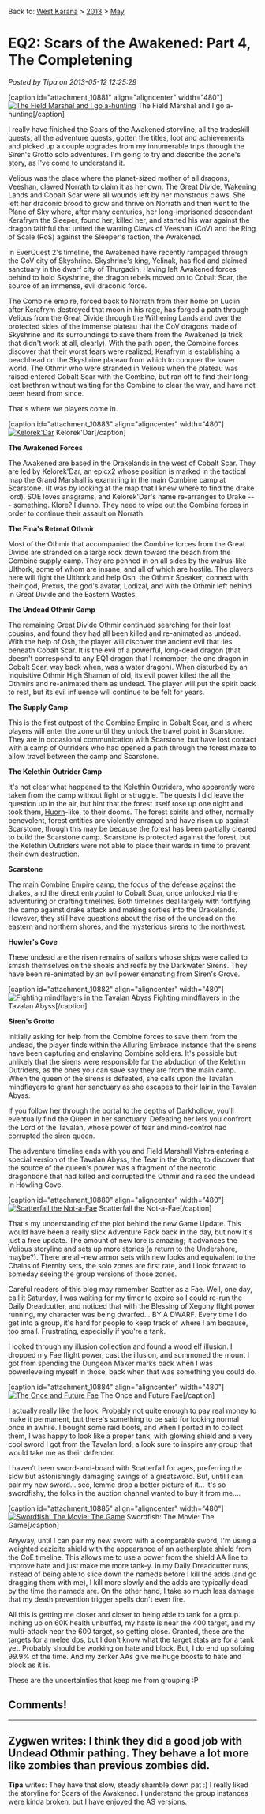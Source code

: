 Back to: [West Karana](/posts/westkarana.md) > [2013](/posts/2013/westkarana.md) > [May](./westkarana.md)
# EQ2: Scars of the Awakened: Part 4, The Completening

*Posted by Tipa on 2013-05-12 12:25:29*

[caption id="attachment\_10881" align="aligncenter" width="480"][![The Field Marshal and I go a-hunting](../../../uploads/2013/05/EverQuest2-2013-05-11-16-20-26-34-480x429.jpg)](../../../uploads/2013/05/EverQuest2-2013-05-11-16-20-26-34.jpg) The Field Marshal and I go a-hunting[/caption]

I really have finished the Scars of the Awakened storyline, all the tradeskill quests, all the adventure quests, gotten the titles, loot and achievements and picked up a couple upgrades from my innumerable trips through the Siren's Grotto solo adventures. I'm going to try and describe the zone's story, as I've come to understand it.

Velious was the place where the planet-sized mother of all dragons, Veeshan, clawed Norrath to claim it as her own. The Great Divide, Wakening Lands and Cobalt Scar were all wounds left by her monstrous claws. She left her draconic brood to grow and thrive on Norrath and then went to the Plane of Sky where, after many centuries, her long-imprisoned descendant Kerafrym the Sleeper, found her, killed her, and started his war against the dragon faithful that united the warring Claws of Veeshan (CoV) and the Ring of Scale (RoS) against the Sleeper's faction, the Awakened.

In EverQuest 2's timeline, the Awakened have recently rampaged through the CoV city of Skyshrine. Skyshrine's king, Yelinak, has fled and claimed sanctuary in the dwarf city of Thurgadin. Having left Awakened forces behind to hold Skyshrine, the dragon rebels moved on to Cobalt Scar, the source of an immense, evil draconic force.

The Combine empire, forced back to Norrath from their home on Luclin after Kerafrym destroyed that moon in his rage, has forged a path through Velious from the Great Divide through the Withering Lands and over the protected sides of the immense plateau that the CoV dragons made of Skyshrine and its surroundings to save them from the Awakened (a trick that didn't work at all, clearly). With the path open, the Combine forces discover that their worst fears were realized; Kerafrym is establishing a beachhead on the Skyshrine plateau from which to conquer the lower world. The Othmir who were stranded in Velious when the plateau was raised entered Cobalt Scar with the Combine, but ran off to find their long-lost brethren without waiting for the Combine to clear the way, and have not been heard from since.

That's where we players come in.

[caption id="attachment\_10883" align="aligncenter" width="480"][![Kelorek'Dar](../../../uploads/2013/05/EverQuest2-2013-05-11-11-51-00-97-480x343.jpg)](../../../uploads/2013/05/EverQuest2-2013-05-11-11-51-00-97.jpg) Kelorek'Dar[/caption]

**The Awakened Forces**

The Awakened are based in the Drakelands in the west of Cobalt Scar. They are led by Kelorek'Dar, an epicx2 whose position is marked in the tactical map the Grand Marshall is examining in the main Combine camp at Scarstone. (It was by looking at the map that I knew where to find the drake lord). SOE loves anagrams, and Kelorek'Dar's name re-arranges to Drake --- something. Klore? I dunno. They need to wipe out the Combine forces in order to continue their assault on Norrath.

**The Fina's Retreat Othmir**

Most of the Othmir that accompanied the Combine forces from the Great Divide are stranded on a large rock down toward the beach from the Combine supply camp. They are penned in on all sides by the walrus-like Ulthork, some of whom are insane, and all of which are hostile. The players here will fight the Ulthork and help Osh, the Othmir Speaker, connect with their god, Prexus, the god's avatar, Lodizal, and with the Othmir left behind in Great Divide and the Eastern Wastes.

**The Undead Othmir Camp**

The remaining Great Divide Othmir continued searching for their lost cousins, and found they had all been killed and re-animated as undead. With the help of Osh, the player will discover the ancient evil that lies beneath Cobalt Scar. It is the evil of a powerful, long-dead dragon (that doesn't correspond to any EQ1 dragon that I remember; the one dragon in Cobalt Scar, way back when, was a water dragon). When disturbed by an inquisitive Othmir High Shaman of old, its evil power killed the all the Othmirs and re-animated them as undead. The player will put the spirit back to rest, but its evil influence will continue to be felt for years.

**The Supply Camp**

This is the first outpost of the Combine Empire in Cobalt Scar, and is where players will enter the zone until they unlock the travel point in Scarstone. They are in occasional communication with Scarstone, but have lost contact with a camp of Outriders who had opened a path through the forest maze to allow travel between the camp and Scarstone.

**The Kelethin Outrider Camp**

It's not clear what happened to the Kelethin Outriders, who apparently were taken from the camp without fight or struggle. The quests I did leave the question up in the air, but hint that the forest itself rose up one night and took them, [Huorn](http://en.wikipedia.org/wiki/Huorn)-like, to their dooms. The forest spirits and other, normally benevolent, forest entities are violently enraged and have risen up against Scarstone, though this may be because the forest has been partially cleared to build the Scarstone camp. Scarstone is protected against the forest, but the Kelethin Outriders were not able to place their wards in time to prevent their own destruction.

**Scarstone**

The main Combine Empire camp, the focus of the defense against the drakes, and the direct entrypoint to Cobalt Scar, once unlocked via the adventuring or crafting timelines. Both timelines deal largely with fortifying the camp against drake attack and making sorties into the Drakelands. However, they still have questions about the rise of the undead on the eastern and northern shores, and the mysterious sirens to the northwest.

**Howler's Cove**

These undead are the risen remains of sailors whose ships were called to smash themselves on the shoals and reefs by the Darkwater Sirens. They have been re-animated by an evil power emanating from Siren's Grove.

[caption id="attachment\_10882" align="aligncenter" width="480"][![Fighting mindflayers in the Tavalan Abyss](../../../uploads/2013/05/EverQuest2-2013-05-11-18-28-15-45-480x342.jpg)](../../../uploads/2013/05/EverQuest2-2013-05-11-18-28-15-45.jpg) Fighting mindflayers in the Tavalan Abyss[/caption]

**Siren's Grotto**

Initially asking for help from the Combine forces to save them from the undead, the player finds within the Alluring Embrace instance that the sirens have been capturing and enslaving Combine soldiers. It's possible but unlikely that the sirens were responsible for the abduction of the Kelethin Outriders, as the ones you can save say they are from the main camp. When the queen of the sirens is defeated, she calls upon the Tavalan mindflayers to grant her sanctuary as she escapes to their lair in the Tavalan Abyss.

If you follow her through the portal to the depths of Darkhollow, you'll eventually find the Queen in her sanctuary. Defeating her lets you confront the Lord of the Tavalan, whose power of fear and mind-control had corrupted the siren queen.

The adventure timeline ends with you and Field Marshall Vishra entering a special version of the Tavalan Abyss, the Tear in the Grotto, to discover that the source of the queen's power was a fragment of the necrotic dragonbone that had killed and corrupted the Othmir and raised the undead in Howling Cove.

[caption id="attachment\_10880" align="aligncenter" width="480"][![Scatterfall the Not-a-Fae](../../../uploads/2013/05/EverQuest2-2013-05-12-08-43-55-65-480x343.jpg)](../../../uploads/2013/05/EverQuest2-2013-05-12-08-43-55-65.jpg) Scatterfall the Not-a-Fae[/caption]

That's my understanding of the plot behind the new Game Update. This would have been a really slick Adventure Pack back in the day, but now it's just a free update. The amount of new lore is amazing; it advances the Velious storyline and sets up more stories (a return to the Undershore, maybe?). There are all-new armor sets with new looks and equivalent to the Chains of Eternity sets, the solo zones are first rate, and I look forward to someday seeing the group versions of those zones.

Careful readers of this blog may remember Scatter as a Fae. Well, one day, call it Saturday, I was waiting for my timer to expire so I could re-run the Daily Dreadcutter, and noticed that with the Blessing of Xegony flight power running, my character was being dwarfed... BY A DWARF. Every time I do get into a group, it's hard for people to keep track of where I am because, too small. Frustrating, especially if you're a tank.

I looked through my illusion collection and found a wood elf illusion. I dropped my Fae flight power, cast the illusion, and summoned the mount I got from spending the Dungeon Maker marks back when I was powerleveling myself in those, back when that was something you could do.

[caption id="attachment\_10884" align="aligncenter" width="480"][![The Once and Future Fae](../../../uploads/2013/05/EverQuest2-2013-05-11-18-13-42-82-480x342.jpg)](../../../uploads/2013/05/EverQuest2-2013-05-11-18-13-42-82.jpg) The Once and Future Fae[/caption]

I actually really like the look. Probably not quite enough to pay real money to make it permanent, but there's something to be said for looking normal once in awhile. I bought some raid boots, and when I ported in to collect them, I was happy to look like a proper tank, with glowing shield and a very cool sword I got from the Tavalan lord, a look sure to inspire any group that would take me as their defender.

I haven't been sword-and-board with Scatterfall for ages, preferring the slow but astonishingly damaging swings of a greatsword. But, until I can pair my new sword... sec, lemme drop a better picture of it... it's so swordfishy, the folks in the auction channel wanted to buy it from me....

[caption id="attachment\_10885" align="aligncenter" width="480"][![Swordfish: The Movie: The Game](../../../uploads/2013/05/EverQuest2-2013-05-12-09-04-59-33-480x294.jpg)](../../../uploads/2013/05/EverQuest2-2013-05-12-09-04-59-33.jpg) Swordfish: The Movie: The Game[/caption]

Anyway, until I can pair my new sword with a comparable sword, I'm using a weighted cazicite shield with the appearance of an aetherplate shield from the CoE timeline. This allows me to use a power from the shield AA line to improve hate and just make me more tank-y. In my Daily Dreadcutter runs, instead of being able to slice down the nameds before I kill the adds (and go dragging them with me), I kill more slowly and the adds are typically dead by the time the nameds are. On the other hand, I take so much less damage that my death prevention trigger spells don't even fire.

All this is getting me closer and closer to being able to tank for a group. Inching up on 60K health unbuffed, my haste is near the 400 target, and my multi-attack near the 600 target, so getting close. Granted, these are the targets for a melee dps, but I don't know what the target stats are for a tank yet. Probably should be working on hate and block. But, I do end up soloing 99.9% of the time. And my zerker AAs give me huge boosts to hate and block as it is.

These are the uncertainties that keep me from grouping :P

## Comments!
---
**Zygwen** writes: I think they did a good job with  Undead Othmir pathing. They behave a lot more like zombies than previous zombies did.
---
**Tipa** writes: They have that slow, steady shamble down pat :) I really liked the storyline for Scars of the Awakened. I understand the group instances were kinda broken, but I have enjoyed the AS versions.
